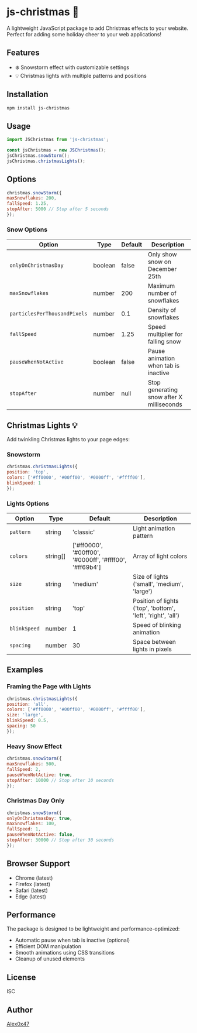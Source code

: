 # js-christmas 🎄

A lightweight JavaScript package to add Christmas effects to your website. Perfect for adding some holiday cheer to your web applications!

## Features
- ❄️ Snowstorm effect with customizable settings
- 💡 Christmas lights with multiple patterns and positions

## Installation

```bash
npm install js-christmas
```

## Usage

```javascript
import JSChristmas from 'js-christmas';

const jsChristmas = new JSChristmas();
jsChristmas.snowStorm();
jsChristmas.christmasLights();
```


## Options

```javascript
christmas.snowStorm({
maxSnowflakes: 200,
fallSpeed: 1.25,
stopAfter: 5000 // Stop after 5 seconds
});
```

### Snow Options

| Option | Type | Default | Description |
|--------|------|---------|-------------|
| `onlyOnChristmasDay` | boolean | false | Only show snow on December 25th |
| `maxSnowflakes` | number | 200 | Maximum number of snowflakes |
| `particlesPerThousandPixels` | number | 0.1 | Density of snowflakes |
| `fallSpeed` | number | 1.25 | Speed multiplier for falling snow |
| `pauseWhenNotActive` | boolean | false | Pause animation when tab is inactive |
| `stopAfter` | number | null | Stop generating snow after X milliseconds |

## Christmas Lights 💡

Add twinkling Christmas lights to your page edges:


### Snowstorm

```javascript
christmas.christmasLights({
position: 'top',
colors: ['#ff0000', '#00ff00', '#0000ff', '#ffff00'],
blinkSpeed: 1
});
```


### Lights Options

| Option | Type | Default | Description |
|--------|------|---------|-------------|
| `pattern` | string | 'classic' | Light animation pattern |
| `colors` | string[] | ['#ff0000', '#00ff00', '#0000ff', '#ffff00', '#ff69b4'] | Array of light colors |
| `size` | string | 'medium' | Size of lights ('small', 'medium', 'large') |
| `position` | string | 'top' | Position of lights ('top', 'bottom', 'left', 'right', 'all') |
| `blinkSpeed` | number | 1 | Speed of blinking animation |
| `spacing` | number | 30 | Space between lights in pixels |

## Examples

### Framing the Page with Lights

```javascript
christmas.christmasLights({
position: 'all',
colors: ['#ff0000', '#00ff00', '#0000ff', '#ffff00'],
size: 'large',
blinkSpeed: 0.5,
spacing: 50
});
```
### Heavy Snow Effect

```javascript
christmas.snowStorm({
maxSnowflakes: 500,
fallSpeed: 2,
pauseWhenNotActive: true,
stopAfter: 10000 // Stop after 10 seconds
});
```

### Christmas Day Only

```javascript
christmas.snowStorm({
onlyOnChristmasDay: true,
maxSnowflakes: 100,
fallSpeed: 1,
pauseWhenNotActive: false,
stopAfter: 30000 // Stop after 30 seconds
});
```

## Browser Support
- Chrome (latest)
- Firefox (latest)
- Safari (latest)
- Edge (latest)

## Performance
The package is designed to be lightweight and performance-optimized:
- Automatic pause when tab is inactive (optional)
- Efficient DOM manipulation
- Smooth animations using CSS transitions
- Cleanup of unused elements

## License
ISC

## Author
[Alex0x47](https://gitquest.dev/player/Alex0x47)
